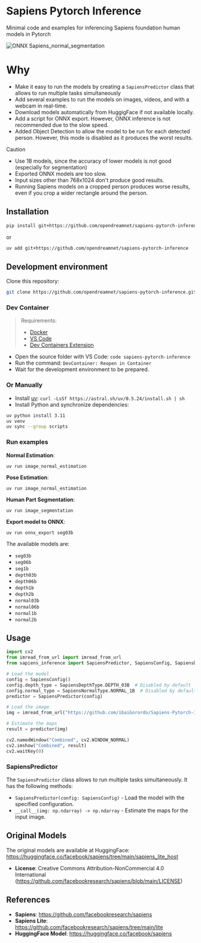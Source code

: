 # Sapiens Pytorch Inference
Minimal code and examples for inferencing Sapiens foundation human models in Pytorch

![ONNX Sapiens_normal_segmentation](https://github.com/user-attachments/assets/a8f433f0-5f43-4797-89c6-5b33c58cbd01)

# Why
- Make it easy to run the models by creating a `SapiensPredictor` class that allows to run multiple tasks simultaneously
- Add several examples to run the models on images, videos, and with a webcam in real-time.
- Download models automatically from HuggigFace if not available locally.
- Add a script for ONNX export. However, ONNX inference is not recommended due to the slow speed.
- Added Object Detection to allow the model to be run for each detected person. However, this mode is disabled as it produces the worst results.

> [!CAUTION]
> - Use 1B models, since the accuracy of lower models is not good (especially for segmentation)
> - Exported ONNX models are too slow.
> - Input sizes other than 768x1024 don't produce good results.
> - Running Sapiens models on a cropped person produces worse results, even if you crop a wider rectangle around the person.

## Installation

```bash
pip install git+https://github.com/opendreamnet/sapiens-pytorch-inference.git
```

or

```bash
uv add git+https://github.com/opendreamnet/sapiens-pytorch-inference
```

## Development environment

Clone this repository:

```bash
git clone https://github.com/opendreamnet/sapiens-pytorch-inference.git
```

### Dev Container

> Requirements:
> - [Docker](https://www.docker.com/)
> - [VS Code](https://code.visualstudio.com/)
> - [Dev Containers Extension](https://marketplace.visualstudio.com/items?itemName=ms-vscode-remote.remote-containers)

- Open the source folder with VS Code: `code sapiens-pytorch-inference`
- Run the command: `DevContainer: Reopen in Container`
- Wait for the development environment to be prepared.

### Or Manually

- Install [uv](https://docs.astral.sh/uv/getting-started/installation/): `curl -LsSf https://astral.sh/uv/0.5.24/install.sh | sh`
- Install Python and synchronize dependencies:

```bash
uv python install 3.11
uv venv
uv sync --group scripts
```

### Run examples

**Normal Estimation**: 

`uv run image_normal_estimation`

**Pose Estimation**:

`uv run image_normal_estimation`

**Human Part Segmentation**:

`uv run image_segmentation`

**Export model to ONNX**:

`uv run onnx_export seg03b`

The available models are:
- `seg03b`
- `seg06b`
- `seg1b`
- `depth03b`
- `depth06b`
- `depth1b`
- `depth2b`
- `normal03b`
- `normal06b`
- `normal1b`
- `normal2b`

## Usage

```python
import cv2
from imread_from_url import imread_from_url
from sapiens_inference import SapiensPredictor, SapiensConfig, SapiensDepthType, SapiensNormalType

# Load the model
config = SapiensConfig()
config.depth_type = SapiensDepthType.DEPTH_03B  # Disabled by default
config.normal_type = SapiensNormalType.NORMAL_1B  # Disabled by default
predictor = SapiensPredictor(config)

# Load the image
img = imread_from_url("https://github.com/ibaiGorordo/Sapiens-Pytorch-Inference/blob/assets/test2.png?raw=true")

# Estimate the maps
result = predictor(img)

cv2.namedWindow("Combined", cv2.WINDOW_NORMAL)
cv2.imshow("Combined", result)
cv2.waitKey(0)
```

### SapiensPredictor
The `SapiensPredictor` class allows to run multiple tasks simultaneously. It has the following methods:
- `SapiensPredictor(config: SapiensConfig)` - Load the model with the specified configuration.
- `__call__(img: np.ndarray) -> np.ndarray` - Estimate the maps for the input image.

## Original Models
The original models are available at HuggingFace: https://huggingface.co/facebook/sapiens/tree/main/sapiens_lite_host
- **License**: Creative Commons Attribution-NonCommercial 4.0 International (https://github.com/facebookresearch/sapiens/blob/main/LICENSE)

## References
- **Sapiens**: https://github.com/facebookresearch/sapiens
- **Sapiens Lite**: https://github.com/facebookresearch/sapiens/tree/main/lite
- **HuggingFace Model**: https://huggingface.co/facebook/sapiens
